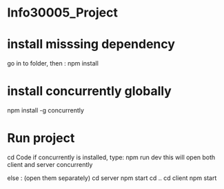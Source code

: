 # Info30005_Project

# install misssing dependency
go in to folder, then :
npm install


# install concurrently globally
npm install -g concurrently

# Run project

cd Code
if concurrently is installed, type:
    npm run dev 
    this will open both client and server concurrently

else : (open them separately)
    cd server
    npm start
    cd ..
    cd client
    npm start
    
    
    
